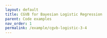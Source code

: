 ```yaml
---
layout: default
title: CGVB for Bayesian Logistic Regression
parent: Code examples
nav_order: 1
permalink: /example/cgvb-logistic-3-4
---
```



